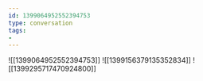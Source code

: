 ```yaml
---
id: 1399064952552394753
type: conversation
tags:
- 
---
```

![[1399064952552394753]]
![[1399156379135352834]]
![[1399295717470924800]]

